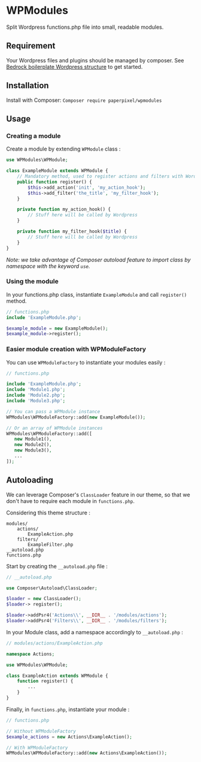 # WPModules

Split Wordpress functions.php file into small, readable modules.

## Requirement

Your Wordpress files and plugins should be managed by composer.
See [Bedrock boilerplate Wordpress structure](https://github.com/roots/bedrock) to get started.

## Installation

Install with Composer: `Composer require paperpixel/wpmodules`

## Usage

### Creating a module

Create a module by extending `WPModule` class :

```php
use WPModules\WPModule;

class ExampleModule extends WPModule {
    // Mandatory method, used to register actions and filters with Wordpress.
    public function register() {
        $this->add_action('init', 'my_action_hook');
        $this->add_filter('the_title', 'my_filter_hook');
    }

    private function my_action_hook() {
        // Stuff here will be called by Wordpress
    }

    private function my_filter_hook($title) {
        // Stuff here will be called by Wordpress
    }
}
```

_Note: we take advantage of Composer autoload
feature to import class by namespace with the keyword `use`._

### Using the module

In your functions.php class, instantiate `ExampleModule` and call `register()` method.

```php
// functions.php
include 'ExampleModule.php';

$example_module = new ExampleModule();
$example_module->register();
```



### Easier module creation with WPModuleFactory

You can use `WPModuleFactory` to instantiate your modules easily :

```php
// functions.php

include 'ExampleModule.php';
include 'Module1.php';
include 'Module2.php';
include 'Module3.php';

// You can pass a WPModule instance
WPModules\WPModuleFactory::add(new ExampleModule());

// Or an array of WPModule instances
WPModules\WPModuleFactory::add([
   new Module1(),
   new Module2(),
   new Module3(),
   ...
]);
```

## Autoloading

We can leverage Composer's `ClassLoader` feature in our theme, so that we
don't have to require each module in `functions.php`.

Considering this theme structure :
```
modules/
    actions/
        ExampleAction.php
    filters/
        ExampleFilter.php
__autoload.php
functions.php
```

Start by creating the `__autoload.php` file :

```php
// __autoload.php

use Composer\Autoload\ClassLoader;

$loader = new ClassLoader();
$loader-> register();

$loader->addPsr4('Actions\\', __DIR__ . '/modules/actions');
$loader->addPsr4('Filters\\', __DIR__ . '/modules/filters');
```

In your Module class, add a namespace accordingly to `__autoload.php` :

```php
// modules/actions/ExampleAction.php

namespace Actions;

use WPModules\WPModule;

class ExampleAction extends WPModule {
    function register() {
        ...
    }
}
```

Finally, in `functions.php`, instantiate your module :

```php
// functions.php

// Without WPModuleFactory
$example_actions = new Actions\ExampleAction();

// With WPModuleFactory
WPModules\WPModuleFactory::add(new Actions\ExampleAction());
```